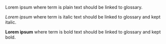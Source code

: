 Lorem ipsum where term is plain text should be linked to glossary.

*Lorem ipsum* where term is italic text should be linked to glossary and kept italic.

**Lorem ipsum** where term is bold text should be linked to glossary and kept bold.
